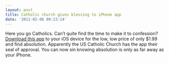 ```yaml
---
layout: post
title: Catholic church gives blessing to iPhone app
date: '2011-02-08 09:23:14'
---
```


Here you go Catholics. Can’t quite find the time to make it to confession? [Download this app](http://itunes.apple.com/us/app/confession-a-roman-catholic/id416019676?mt=8&ls=1) to your iOS device for the low, low price of only $1.99 and find absolution. Apparently the US Catholic Church has the app their seal of approval. You can now sin knowing absolution is only as far away as your iPhone.

<!--kg-card-end: markdown-->